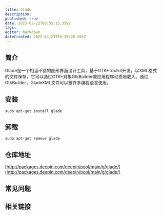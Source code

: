 ```yaml
---
title: Glade
description: 
published: true
date: 2023-02-22T08:55:15.359Z
tags: 
editor: markdown
dateCreated: 2022-04-21T03:35:26.965Z
---
```


## 简介

Glade是一个相当不错的图形界面设计工具，基于GTK+Toolkit开发，以XML格式的文件保存，它可以通过GTK+对象GtkBuilder被应用程序动态地载入。通过GtkBuilder，GladeXML文件可以被许多编程语言使用。

## 安装

`sudo apt-get install glade`

## 卸载

`sudo apt-get remove glade`

## 仓库地址

[http://packages.deepin.com/deepin/pool/main/g/glade/](http://packages.deepin.com/deepin/pool/main/g/glade/)

## 常见问题

## 相关链接
